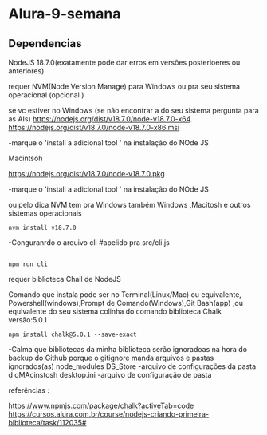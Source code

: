 # Alura-9-semana

## Dependencias 

NodeJS 18.7.0(exatamente pode dar erros em versões posterioeres ou anteriores)

requer NVM(Node Version Manage)  para Windows ou pra seu sistema operacional  (opcional )


se vc estiver no Windows (se não encontrar a do seu sistema pergunta para as  AIs)
https://nodejs.org/dist/v18.7.0/node-v18.7.0-x64.
<br>
https://nodejs.org/dist/v18.7.0/node-v18.7.0-x86.msi

-marque o 'install a adicional tool '  na instalação  do NOde JS


Macintsoh

https://nodejs.org/dist/v18.7.0/node-v18.7.0.pkg

-marque o 'install a adicional tool '  na instalação  do NOde JS

ou pelo dica NVM tem pra Windows  também 
Windows ,Macitosh e outros sistemas operacionais

````````````
nvm install v18.7.0
````````````

-Conguranrdo o arquivo cli
#apelido pra src/cli.js
````````````

npm run cli

````````````

requer biblioteca  Chail  de NodeJS   

Comando que instala pode ser no Terminal(Linux/Mac) ou equivalente, Powershell(windows),Prompt de Comando(Windows),Git Bash(app) ,ou equivalente do seu sistema 
colinha do comando  biblioteca Chalk versão:5.0.1 

````````````
npm install chalk@5.0.1 --save-exact

````````````


-Calma que bibliotecas da minha biblioteca serão ignoradoas na hora do backup do Github porque o gitignore manda 
arquivos  e pastas ignorados(as) 
node_modules
DS_Store -arquivo de configurações da pasta d oMAcinstosh
desktop.ini -arquivo de configuração de pasta

referências :

https://www.npmjs.com/package/chalk?activeTab=code
https://cursos.alura.com.br/course/nodejs-criando-primeira-biblioteca/task/112035# 
 
 
